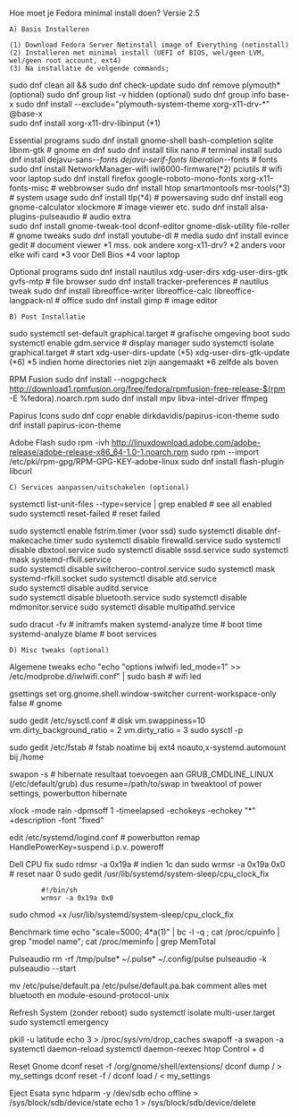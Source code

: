 Hoe moet je Fedora minimal install doen?					     Versie 2.5


    A) Basis Installeren

    (1) Download Fedora Server Netinstall image of Everything (netinstall)
    (2) Installeren met minimal install (UEFI of BIOS, wel/geen LVM, wel/geen root account, ext4)
    (3) Na installatie de volgende commands;

sudo dnf clean all && sudo dnf check-update
sudo dnf remove plymouth*
(optional) sudo dnf group list -v hidden
(optional) sudo dnf group info base-x
sudo dnf install --exclude="plymouth-system-theme xorg-x11-drv-*" @base-x		
sudo dnf install xorg-x11-drv-libinput (*1)

Essential programs
sudo dnf install gnome-shell bash-completion sqlite libnm-gtk	  		# gnome en dnf
sudo dnf install tilix nano							# terminal install
sudo dnf install dejavu-sans-*-fonts dejavu-serif-fonts liberation-*-fonts  	# fonts
sudo dnf install NetworkManager-wifi iwl6000-firmware(*2) pciutils		# wifi voor laptop
sudo dnf install firefox google-roboto-mono-fonts xorg-x11-fonts-misc          	# webbrowser
sudo dnf install htop smartmontools msr-tools(*3)				# system usage
sudo dnf install tlp(*4)							# powersaving
sudo dnf install eog gnome-calculator xlockmore					# image viewer etc.
sudo dnf install alsa-plugins-pulseaudio					# audio extra	
sudo dnf install gnome-tweak-tool dconf-editor gnome-disk-utility file-roller	# gnome tweaks
sudo dnf install youtube-dl							# media
sudo dnf install evince gedit							# document viewer
*1 mss. ook andere xorg-x11-drv? 
*2 anders voor elke wifi card
*3 voor Dell Bios
*4 voor laptop

Optional programs
sudo dnf install nautilus xdg-user-dirs xdg-user-dirs-gtk gvfs-mtp		# file browser
sudo dnf install tracker-preferences						# nautilus tweak
sudo dnf install libreoffice-writer libreoffice-calc libreoffice-langpack-nl	# office
sudo dnf install gimp								# image editor
	
    B) Post Installatie

sudo systemctl set-default graphical.target					# grafische omgeving boot
sudo systemctl enable gdm.service						# display manager
sudo systemctl isolate graphical.target						# start
xdg-user-dirs-update (*5)
xdg-user-dirs-gtk-update (*6)
*5 indien home directories niet zijn aangemaakt
*6 zelfde als boven

RPM Fusion 
sudo dnf install --nogpgcheck http://download1.rpmfusion.org/free/fedora/rpmfusion-free-release-$(rpm -E %fedora).noarch.rpm
sudo dnf install mpv libva-intel-driver ffmpeg

Papirus Icons
sudo dnf copr enable dirkdavidis/papirus-icon-theme
sudo dnf install papirus-icon-theme

Adobe Flash
sudo rpm -ivh http://linuxdownload.adobe.com/adobe-release/adobe-release-x86_64-1.0-1.noarch.rpm
sudo rpm --import /etc/pki/rpm-gpg/RPM-GPG-KEY-adobe-linux
sudo dnf install flash-plugin libcurl

    C) Services aanpassen/uitschakelen (optional)

systemctl list-unit-files --type=service | grep enabled				# see all enabled
sudo systemctl reset-failed							# reset failed
  
sudo systemctl enable fstrim.timer (voor ssd)		sudo systemctl disable dnf-makecache.timer
sudo systemctl disable firewalld.service		sudo systemctl disable dbxtool.service
sudo systemctl disable sssd.service			sudo systemctl mask systemd-rfkill.service		
sudo systemctl disable switcheroo-control.service	sudo systemctl mask systemd-rfkill.socket
sudo systemctl disable atd.service					
sudo systemctl disable auditd.service		
sudo systemctl disable bluetooth.service
sudo systemctl disable mdmonitor.service
sudo systemctl disable multipathd.service

sudo dracut -fv									# initramfs maken
systemd-analyze time								# boot time 
systemd-analyze blame								# boot services

    D) Misc tweaks (optional)

Algemene tweaks
echo "echo \"options iwlwifi led_mode=1\" >> /etc/modprobe.d/iwlwifi.conf" | sudo bash	# wifi led

gsettings set org.gnome.shell.window-switcher current-workspace-only false	# gnome

sudo gedit /etc/sysctl.conf							# disk 
vm.swappiness=10
vm.dirty_background_ratio = 2
vm.dirty_ratio = 3
sudo sysctl -p

sudo gedit /etc/fstab								# fstab 
noatime bij ext4
noauto,x-systemd.automount bij /home

swapon -s									# hibernate
resultaat toevoegen aan GRUB_CMDLINE_LINUX (/etc/default/grub) dus resume=/path/to/swap
in tweaktool of power settings, powerbutton hibernate

xlock -mode rain -dpmsoff 1 -timeelapsed -echokeys -echokey "*" +description -font "fixed"

edit /etc/systemd/logind.conf							# powerbutton remap
HandlePowerKey=suspend i.p.v. poweroff

Dell CPU fix
sudo rdmsr -a 0x19a 								# indien 1c dan
sudo wrmsr -a 0x19a 0x0								# reset naar 0
sudo gedit /usr/lib/systemd/system-sleep/cpu_clock_fix 
			
			#!/bin/sh
			wrmsr -a 0x19a 0x0

sudo chmod +x /usr/lib/systemd/system-sleep/cpu_clock_fix

Benchmark
time echo "scale=5000; 4*a(1)" | bc -l -q ; cat /proc/cpuinfo | grep "model name"; cat /proc/meminfo  | grep MemTotal

Pulseaudio
rm -rf /tmp/pulse* ~/.pulse* ~/.config/pulse
pulseaudio -k
pulseaudio --start

mv /etc/pulse/default.pa /etc/pulse/default.pa.bak
comment alles met bluetooth en module-esound-protocol-unix

Refresh System (zonder reboot)
sudo systemctl isolate multi-user.target
sudo systemctl emergency

pkill -u latitude
echo 3 > /proc/sys/vm/drop_caches
swapoff -a
swapon -a
systemctl daemon-reload
systemctl daemon-reexec
htop
Control + d

Reset Gnome
dconf reset -f /org/gnome/shell/extensions/
dconf dump / > my_settings
dconf reset -f /
dconf load / < my_settings

Eject Esata
sync
hdparm -y /dev/sdb
echo offline > /sys/block/sdb/device/state
echo 1 > /sys/block/sdb/device/delete
